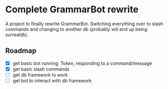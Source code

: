 # Complete GrammarBot rewrite
A project to finally rewrite GrammarBot. Switching everything over to slash commands and changing to another db (probably will end up being surrealdb).

## Roadmap
- [X] get basic bot running: Token, responding to a command/message
- [X] get basic slash commands
- [ ] get db framework to work
- [ ] get bot to interact with db framework
